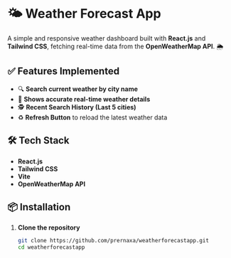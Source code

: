 # 🌤️ Weather Forecast App

A simple and responsive weather dashboard built with **React.js** and **Tailwind CSS**, fetching real-time data from the **OpenWeatherMap API**. 🌦️

## ✅ Features Implemented

- 🔍 **Search current weather by city name**
- 📍 **Shows accurate real-time weather details**
- 🕵️ **Recent Search History (Last 5 cities)**
- ♻️ **Refresh Button** to reload the latest weather data

## 🛠️ Tech Stack

- **React.js**
- **Tailwind CSS**
- **Vite**
- **OpenWeatherMap API**

## 📦 Installation

1. **Clone the repository**
   ```bash
   git clone https://github.com/prernaxa/weatherforecastapp.git
   cd weatherforecastapp
